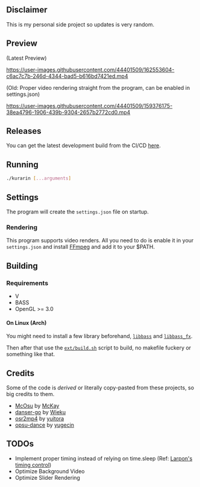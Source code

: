 ## Disclaimer

This is my personal side project so updates is very random.
## Preview

(Latest Preview)


https://user-images.githubusercontent.com/44401509/162553604-c6ac7c7b-246d-4344-bad5-b616bd7421ed.mp4


(Old: Proper video rendering straight from the program, can be enabled in settings.json)

https://user-images.githubusercontent.com/44401509/159376175-38ea4796-1906-439b-9304-2657b2772cd0.mp4


## Releases

You can get the latest development build from the CI/CD [here](https://github.com/FireRedz/kurarin/actions/workflows/ci.yml).

## Running

```bash
./kurarin [...arguments]
```
## Settings

The program will create the `settings.json` file on startup.


### Rendering

This program supports video renders. All you need to do is enable it in your
`settings.json` and install [FFmpeg](https://ffmpeg.org/) and add it to your $PATH.


## Building

### Requirements

* V
* BASS
* OpenGL >= 3.0

#### On Linux (Arch)

You might need to install a few library beforehand, [`libbass`](https://aur.archlinux.org/packages/libbass) and [`libbass_fx`](https://aur.archlinux.org/packages/libbass_fx). </br>

Then after that use the [`ext/build.sh`](https://github.com/FireRedz/kurarin/blob/rewrite/ext/build.sh) script to build, no makefile fuckery or something like that.
## Credits

Some of the code is _derived_ or literally copy-pasted from these projects, so big credits to them.

* [McOsu](https://github.com/McKay42/McOsu) by [McKay](https://github.com/McKay42)
* [danser-go](https://github.com/McKay42/McOsu) by [Wieku](https://github.com/Wieku)
* [osr2mp4](https://github.com/uyitroa/osr2mp4-core) by [yuitora](https://github.com/uyitroa)
* [opsu-dance](https://github.com/yugecin/opsu-dance) by [yugecin](https://github.com/yugecin)


## TODOs

* Implement proper timing instead of relying on time.sleep (Ref: [Larpon's timing control](https://ptb.discord.com/channels/592103645835821068/713953140952530965/938000930622828625))
* Optimize Background Video
* Optimize Slider Rendering
